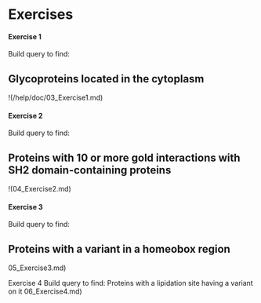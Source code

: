 # Exercises

#### Exercise 1
Build query to find:
## Glycoproteins located in the cytoplasm
!(/help/doc/03_Exercise1.md)


#### Exercise 2
Build query to find:
## Proteins with 10 or more gold interactions with SH2 domain-containing proteins
!(04_Exercise2.md)

#### Exercise 3
Build query to find:
## Proteins with a variant in a homeobox region
05_Exercise3.md)

Exercise 4
Build query to find:
Proteins with a lipidation site having a variant on it
06_Exercise4.md)

